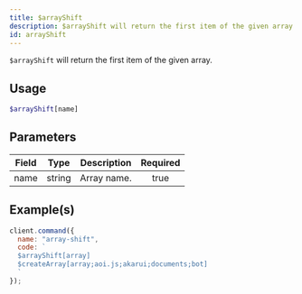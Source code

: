 ```yaml
---
title: $arrayShift
description: $arrayShift will return the first item of the given array.
id: arrayShift
---
```


`$arrayShift` will return the first item of the given array.

## Usage

```php
$arrayShift[name]
```

## Parameters

| Field | Type   | Description | Required |
| ----- | ------ | ----------- | :------: |
| name  | string | Array name. |   true   |

## Example(s)

```javascript
client.command({
  name: "array-shift",
  code: `
  $arrayShift[array]
  $createArray[array;aoi.js;akarui;documents;bot]
  `
});
```
